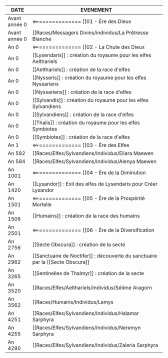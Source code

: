 
| DATE | EVENEMENT |
| --- | --- |
| Avant année 0 | <=============== [[01 - Ère des Dieux|Ère des Dieux]] |
| Avant année 0 | [[Races/Messagers Divins/individus/La Prêtresse Blanche|La Prêtresse Blanche]] : création de cette messagère |
| An 0 | <=============== [[02 - La Chute des Dieux|La Chute des Dieux]] |
| An 0 | [[Lysendaris]] : création du royaume pour les elfes Aelthariels |
| An 0 | [[Aelthariels]] : création de la race d'elfes |
| An 0 | [[Nysseris]] : création du royaume pour les elfes Nyssariens |
| An 0 | [[Nyssariens]] : création de la race d'elfes |
| An 0 | [[Sylvandis]] : création du royaume pour les elfes Sylvandiens |
| An 0 | [[Sylvandiens]] : création de la race d'elfes |
| An 0 | [[Thalis]] : création du royaume pour les elfes Symbiotes |
| An 0 | [[Symbiotes]] : création de la race d'elfes |
| An 1 | <=============== [[03 - Ère des Elfes|Ère des Elfes]] |
| An 582 | [[Races/Elfes/Sylvandiens/Individus/Eliara Maewen|Eliara Maewen]] : Naissance de Eliara Maewen |
| An 584 | [[Races/Elfes/Sylvandiens/Individus/Alenya Maewen|Alenya Maewen]] : Naissance de Alenya Maewen |
| An 1001 | <=============== [[04 - Ère de la Diminution|Ère de la Diminution]] |
| An 1420 | [[Lysandor]] : Exil des elfes de Lysendaris pour Créer Lysandor |
| An 1501 | <=============== [[05 - Ère de la Prospérité Mortelle|Ère de la Prospérité Mortelle]] |
| An 1506 | [[Humains]] : création de la race des humains |
| An 2501 | <=============== [[06 - Ère de la Diversification|Ère de la Diversification]] |
| An 2756 | [[Secte Obscura]] : création de la secte |
| An 2962 | [[Sanctuaire de Noctifer]] : découverte du sanctuaire par la [[Secte Obscura]] |
| An 3265 | [[Sentinelles de Thalmyr]] : création de la secte |
| An 3520 | [[Races/Elfes/Aelthariels/Individus/Sélène Aragorn|Sélène Aragorn]] : Naissance de Sélène Aragorn |
| An 3562 | [[Races/Humains/Individus/Lamys|Lamys]] : Naissance de Lamys |
| An 4251 | [[Races/Elfes/Sylvandiens/Individus/Halamar Sarphyra|Halamar Sarphyra]] : naissance de Halamar Sarphyra |
| An 4255 | [[Races/Elfes/Sylvandiens/Individus/Neremyn Sarphyra|Neremyn Sarphyra]] : naissance de Neremyn Sarphyra |
| An 4290 | [[Races/Elfes/Sylvandiens/Individus/Zaleria Sarphyra|Halamar Sarphyra]] : naissance de Zaleria Sarphyra |